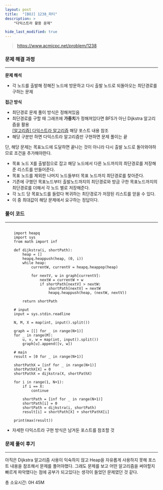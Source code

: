 ```yaml
---
layout: post
title:  "[BOJ] 1238_파티"
description: >
    "다익스트라 활용 문제"

hide_last_modified: true
---
```

> <https://www.acmicpc.net/problem/1238>

### 문제 해결 과정
***
**문제 해석**
- 각 노드를 출발해 정해진 노드에 방문하고 다시 출발 노드로 되돌아오는 최단경로를 구하는 문제

**접근 방식**
- 최단경로 문제 풀이 방식은 정해져있음
- 최단경로를 구할 때 그래프에 **가중치**가 정해져있다면 BFS가 아닌 Dijkstra 알고리즘을 활용   
[[알고리즘] 다익스트라 알고리즘](https://hunnibs.github.io/categories/study/2023-04-25-algorithmStudy-dijkstra/) 해당 포스트 내용 참조
- 해당 구분만 하면 다익스트라 알고리즘만 구현하면 문제 풀이는 끝

단, 해당 문제는 목표노드에 도달하면 끝나는 것이 아니라 다시 출발 노드로 돌아와야하므로 조건을 추가해야한다.
+ 목표 노드 X를 출발점으로 잡고 해당 노드에서 다른 노드까지의 최단경로를 저장해준 리스트를 만들어준다.
+ 목표 노드를 제외한 나머지 노드들부터 목표 노드까지 최단경로를 찾아준다.
+ 기존에 구했던 목표노드부터 출발노드까지의 최단경로와 방금 구한 목표노드까지의 최단경로를 더해서 각 노드 별로 저장해준다.
+ 각 노드 당 목표노드를 들렀다 복귀하는 최단경로가 저장된 리스트를 얻을 수 있다. 
+ 이 중 최대값이 해당 문제에서 요구하는 정답이다. 

### 풀이 코드
***

```

    import heapq
    import sys
    from math import inf

    def dijkstra(i, shortPath):
        heap = []
        heapq.heappush(heap, (0, i))
        while heap:
            currentW, currentV = heapq.heappop(heap)

            for nextV, w in graph[currentV]:
                nextW = currentW + w
                if shortPath[nextV] > nextW:
                    shortPath[nextV] = nextW
                    heapq.heappush(heap, (nextW, nextV))

        return shortPath

    # input
    input = sys.stdin.readline

    N, M, X = map(int, input().split())

    graph = [[] for _ in range(N+1)]
    for _ in range(M):
        u, v, w = map(int, input().split())
        graph[u].append([v, w])

    # main
    result = [0 for _ in range(N+1)]

    shortPathX = [inf for _ in range(N+1)]
    shortPathX[X] = 0
    shortPathX = dijkstra(X, shortPathX)

    for i in range(1, N+1):
        if i == X:
            continue

        shortPath = [inf for _ in range(N+1)]
        shortPath[i] = 0
        shortPath = dijkstra(i, shortPath)
        result[i] = shortPath[X] + shortPathX[i]

    print(max(result))

```

-  자세한 다익스트라 구현 방식은 남겨둔 포스트를 참조할 것

### 문제 풀이 후기
***
아직은 Dijkstra 알고리즘 사용이 익숙하지 않고 Heap을 자유롭게 사용하지 못해 포스트 내용을 참조해서 문제를 풀어야했다. 그래도 문제를 보고 어떤 알고리즘을 써야할지 빠르게 파악했다는 점에 공부가 되고있다는 생각이 들었던 문제였던 것 같다.

총 소요시간: 0H 45M